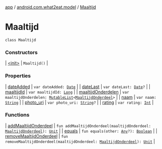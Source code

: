 [app](../../index.md) / [android.com.what2eat.model](../index.md) / [Maaltijd](./index.md)

# Maaltijd

`class Maaltijd`

### Constructors

| [&lt;init&gt;](-init-.md) | `Maaltijd()` |

### Properties

| [dateAdded](date-added.md) | `var dateAdded: `[`Date`](https://developer.android.com/reference/java/util/Date.html) |
| [dateLast](date-last.md) | `var dateLast: `[`Date`](https://developer.android.com/reference/java/util/Date.html)`?` |
| [maaltijdId](maaltijd-id.md) | `var maaltijdId: `[`Long`](https://kotlinlang.org/api/latest/jvm/stdlib/kotlin/-long/index.html) |
| [maaltijdOnderdelen](maaltijd-onderdelen.md) | `var maaltijdOnderdelen: `[`MutableList`](https://kotlinlang.org/api/latest/jvm/stdlib/kotlin.collections/-mutable-list/index.html)`<`[`MaaltijdOnderdeel`](../-maaltijd-onderdeel/index.md)`>` |
| [naam](naam.md) | `var naam: `[`String`](https://kotlinlang.org/api/latest/jvm/stdlib/kotlin/-string/index.html) |
| [photo_uri](photo_uri.md) | `var photo_uri: `[`String`](https://kotlinlang.org/api/latest/jvm/stdlib/kotlin/-string/index.html)`?` |
| [rating](rating.md) | `var rating: `[`Int`](https://kotlinlang.org/api/latest/jvm/stdlib/kotlin/-int/index.html) |

### Functions

| [addMaaltijdOnderdeel](add-maaltijd-onderdeel.md) | `fun addMaaltijdOnderdeel(maaltijdOnderdeel: `[`MaaltijdOnderdeel`](../-maaltijd-onderdeel/index.md)`): `[`Unit`](https://kotlinlang.org/api/latest/jvm/stdlib/kotlin/-unit/index.html) |
| [equals](equals.md) | `fun equals(other: `[`Any`](https://kotlinlang.org/api/latest/jvm/stdlib/kotlin/-any/index.html)`?): `[`Boolean`](https://kotlinlang.org/api/latest/jvm/stdlib/kotlin/-boolean/index.html) |
| [removeMaaltijdOnderdeel](remove-maaltijd-onderdeel.md) | `fun removeMaaltijdOnderdeel(maaltijdOnderdeel: `[`MaaltijdOnderdeel`](../-maaltijd-onderdeel/index.md)`): `[`Unit`](https://kotlinlang.org/api/latest/jvm/stdlib/kotlin/-unit/index.html) |

